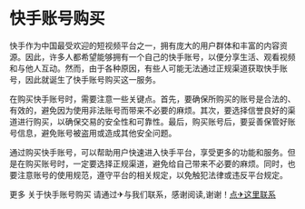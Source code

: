 # 快手账号购买

快手作为中国最受欢迎的短视频平台之一，拥有庞大的用户群体和丰富的内容资源。因此，许多人都希望能够拥有一个自己的快手账号，以便分享生活、观看视频和与他人互动。然而，由于各种原因，有些人可能无法通过正规渠道获取快手账号，因此就诞生了快手账号购买这一服务。

在购买快手账号时，需要注意一些关键点。首先，要确保所购买的账号是合法的、有效的，避免因为使用非法账号而带来不必要的麻烦。其次，要选择信誉良好的渠道进行购买，以确保交易的安全性和可靠性。最后，购买账号后，要妥善保管好账号信息，避免账号被盗用或造成其他安全问题。

通过购买快手账号，可以帮助用户快速进入快手平台，享受更多的功能和服务。但是在购买账号时，一定要选择正规渠道，避免给自己带来不必要的麻烦。同时，也要注意账号的使用规范，遵守平台的相关规定，以免触犯法律或违反平台规定。

更多 关于快手账号购买 请通过✈与我们联系，感谢阅读,谢谢！[点✈这里联系](https://111.k02.cc)